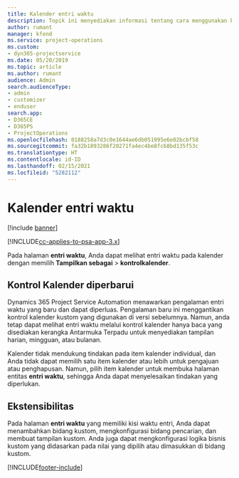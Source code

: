 ```yaml
---
title: Kalender entri waktu
description: Topik ini menyediakan informasi tentang cara menggunakan kalender entri waktu.
author: rumant
manager: kfend
ms.service: project-operations
ms.custom:
- dyn365-projectservice
ms.date: 05/20/2019
ms.topic: article
ms.author: rumant
audience: Admin
search.audienceType:
- admin
- customizer
- enduser
search.app:
- D365CE
- D365PS
- ProjectOperations
ms.openlocfilehash: 0188258a7d3c0e1644ae6db051995e6e02bcbf58
ms.sourcegitcommit: fa32b1893286f20271fa4ec4be8fc68bd135f53c
ms.translationtype: HT
ms.contentlocale: id-ID
ms.lasthandoff: 02/15/2021
ms.locfileid: "5282112"
---
```

# <a name="time-entry-calendar"></a>Kalender entri waktu

[!include [banner](../includes/psa-now-project-operations.md)]

[!INCLUDE[cc-applies-to-psa-app-3.x](../includes/cc-applies-to-psa-app-3x.md)]

Pada halaman **entri waktu**, Anda dapat melihat entri waktu pada kalender dengan memilih **Tampilkan sebagai** \> **kontrolkalender**.

## <a name="updated-calendar-control"></a>Kontrol Kalender diperbarui

Dynamics 365 Project Service Automation menawarkan pengalaman entri waktu yang baru dan dapat diperluas. Pengalaman baru ini menggantikan kontrol kalender kustom yang digunakan di versi sebelumnya. Namun, anda tetap dapat melihat entri waktu melalui kontrol kalender hanya baca yang disediakan kerangka Antarmuka Terpadu untuk menyediakan tampilan harian, mingguan, atau bulanan.

Kalender tidak mendukung tindakan pada item kalender individual, dan Anda tidak dapat memilih satu item kalender atau lebih untuk pengajuan atau penghapusan. Namun, pilih item kalender untuk membuka halaman entitas **entri waktu**, sehingga Anda dapat menyelesaikan tindakan yang diperlukan.

## <a name="extensibility"></a>Ekstensibilitas

Pada halaman **entri waktu** yang memiliki kisi waktu entri, Anda dapat menambahkan bidang kustom, mengkonfigurasi bidang pencarian, dan membuat tampilan kustom. Anda juga dapat mengkonfigurasi logika bisnis kustom yang didasarkan pada nilai yang dipilih atau dimasukkan di bidang kustom.


[!INCLUDE[footer-include](../includes/footer-banner.md)]